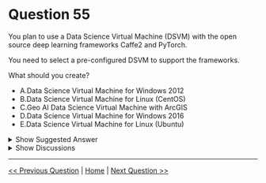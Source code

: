 # Question 55

You plan to use a Data Science Virtual Machine (DSVM) with the open source deep learning frameworks Caffe2 and PyTorch.

You need to select a pre-configured DSVM to support the frameworks.

What should you create?

- A.Data Science Virtual Machine for Windows 2012
- B.Data Science Virtual Machine for Linux (CentOS)
- C.Geo AI Data Science Virtual Machine with ArcGIS
- D.Data Science Virtual Machine for Windows 2016
- E.Data Science Virtual Machine for Linux (Ubuntu)

<details>
  <summary>Show Suggested Answer</summary>

<strong>E</strong><br>

</details>

<details>
  <summary>Show Discussions</summary>

<blockquote><p><strong>James_James</strong> <code>(Thu 19 Nov 2020 22:14)</code> - <em>Upvotes: 13</em></p><p>They are on the list https://docs.microsoft.com/en-us/azure/machine-learning/data-science-virtual-machine/dsvm-tools-deep-learning-frameworks</p></blockquote>
<blockquote><p><strong>HkIsCrazY</strong> <code>(Fri 06 Aug 2021 06:59)</code> - <em>Upvotes: 7</em></p><p>Thus, answer &quot;E&quot; is correct</p></blockquote>
<blockquote><p><strong>evangelist</strong> <code>(Wed 21 Aug 2024 05:48)</code> - <em>Upvotes: 2</em></p><p>Deep Learning must be performed on Linux system and Ubuntu is natural choice.</p></blockquote>
<blockquote><p><strong>michaelmorar</strong> <code>(Sat 19 Aug 2023 20:09)</code> - <em>Upvotes: 4</em></p><p>Ubuntu is legendary for everything</p></blockquote>
<blockquote><p><strong>phdykd</strong> <code>(Wed 02 Aug 2023 03:09)</code> - <em>Upvotes: 1</em></p><p>E. Data Science Virtual Machine for Linux (Ubuntu) is the most accurate choice.

Justification: Both Caffe2 and PyTorch are widely used deep learning frameworks and are well supported on Linux platforms, particularly Ubuntu. The Data Science Virtual Machine for Linux (Ubuntu) is pre-configured with the necessary libraries, tools, and deep learning frameworks to help you get started quickly with your deep learning projects.

CentOS is a stable and reliable Linux distribution, but it may not have the latest version of Caffe2 or PyTorch, or the necessary dependencies to run them. Windows Server operating systems such as Windows 2012 and Windows 2016 are not as commonly used for deep learning and may not have the necessary support for these frameworks. The Geo AI Data Science Virtual Machine with ArcGIS is a specialized DSVM specifically designed for geospatial data and may not include support for Caffe2 and PyTorch.</p></blockquote>

<blockquote><p><strong>MansoorDataScientist</strong> <code>(Wed 26 Jul 2023 14:14)</code> - <em>Upvotes: 1</em></p><p>The DSVM is available on:

Windows Server 2019
Ubuntu 20.04 LTS</p></blockquote>

<blockquote><p><strong>racnaoamo</strong> <code>(Sat 19 Nov 2022 08:42)</code> - <em>Upvotes: 1</em></p><p>similar question on 18-5-22</p></blockquote>
<blockquote><p><strong>TheYazan</strong> <code>(Fri 09 Sep 2022 20:49)</code> - <em>Upvotes: 2</em></p><p>On march-9-2022</p></blockquote>
<blockquote><p><strong>ashii007</strong> <code>(Sat 25 Jun 2022 20:40)</code> - <em>Upvotes: 1</em></p><p>A-D are wrong. None of the OS mentioned in options A-D are supported.</p></blockquote>
<blockquote><p><strong>chaudha4</strong> <code>(Fri 29 Oct 2021 20:38)</code> - <em>Upvotes: 3</em></p><p>Has anyone seen this question asked recently. It seems like out of scope based on https://query.prod.cms.rt.microsoft.com/cms/api/am/binary/RE3VUjA</p></blockquote>
<blockquote><p><strong>prashantjoge</strong> <code>(Tue 30 Nov 2021 21:41)</code> - <em>Upvotes: 4</em></p><p>caffe is outdated and is replaced by pytorch which is available on windows and linux. if the question was about horovod, then ubuntu would make sense</p></blockquote>
<blockquote><p><strong>sambis</strong> <code>(Sun 18 Jul 2021 04:38)</code> - <em>Upvotes: 2</em></p><p>Correct ans: D
Ref: https://docs.microsoft.com/en-us/azure/machine-learning/data-science-virtual-machine/dsvm-tools-deep-learning-frameworks</p></blockquote>
<blockquote><p><strong>Srivathsan</strong> <code>(Fri 30 Jul 2021 05:18)</code> - <em>Upvotes: 14</em></p><p>From the same link, I am providing you the necessary proofs:
Caffe2 - Supported DSVM editions	Ubuntu 16.04
PyTorch - Supported DSVM editions	Windows Server 2019
Ubuntu 18.04
Ubuntu 16.04

And, DSVMs are available only in Windows Server 2019 and Linux(Ubuntu).
https://docs.microsoft.com/en-us/azure/machine-learning/data-science-virtual-machine/overview

So, the answer is clearly E. Because DSVM don&#x27;t work in Windows Server 2012/2016 and CentOS is not supported, as per the documentation.</p></blockquote>

<blockquote><p><strong>ipindado2020</strong> <code>(Sat 08 May 2021 18:43)</code> - <em>Upvotes: 2</em></p><p>Agree with D
https://docs.microsoft.com/en-us/azure/machine-learning/data-science-virtual-machine/tools-included</p></blockquote>
<blockquote><p><strong>111ssy</strong> <code>(Sat 05 Jun 2021 14:50)</code> - <em>Upvotes: 1</em></p><p>Your link specifically say that Caffe2 is not supported by Window...!!!! The answer is E</p></blockquote>
<blockquote><p><strong>Kamalraj</strong> <code>(Sun 14 Mar 2021 10:53)</code> - <em>Upvotes: 1</em></p><p>Caffe2 in Ubuntu 16.04 and PyTorch in Ubuntu 16.04 &amp; Ubuntu 18.04.</p></blockquote>
<blockquote><p><strong>Rajuuu</strong> <code>(Sun 07 Feb 2021 17:05)</code> - <em>Upvotes: 1</em></p><p>Correct answer should be Linux which is not in the option.
Link below points Cafffe2 to Linux and not UBUNTU.
https://docs.microsoft.com/en-us/azure/machine-learning/data-science-virtual-machine/tools-included</p></blockquote>
<blockquote><p><strong>jkuz</strong> <code>(Sun 31 Jan 2021 11:19)</code> - <em>Upvotes: 3</em></p><p>List of supported configuration:
https://docs.microsoft.com/en-us/azure/machine-learning/data-science-virtual-machine/tools-included</p></blockquote>
<blockquote><p><strong>Zhuo</strong> <code>(Sun 15 Nov 2020 13:20)</code> - <em>Upvotes: 1</em></p><p>The inccorecct answer &quot;D: Caffe2 and PytOCH are only supported in the Data Science Virtual Machine for Linux.&quot; is not in the list. Besides I thought if it is in the list, it should be the correct answer. Not E.</p></blockquote>

</details>

---

[<< Previous Question](question_54.md) | [Home](../index.md) | [Next Question >>](question_56.md)
